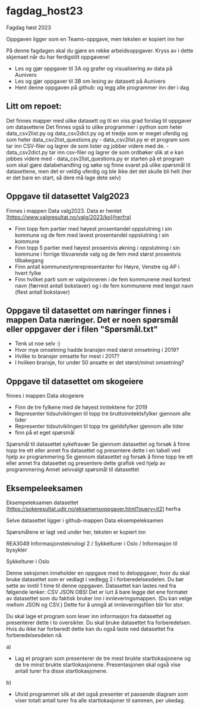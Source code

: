 # fagdag_host23
Fagdag høst 2023

Oppgaven ligger som en Teams-oppgave, men teksten er kopiert inn her

På denne fagdagen skal du gjøre en rekke arbeidsoppgaver. Kryss av i dette skjemaet når du har ferdigstilt oppgavene!

- Les og gjør oppgaver til 3A og grafer og visualisering av data på Aunivers
- Les og gjør oppgaver til 3B om lesing av datasett på Aunivers
- Hent denne oppgaven på github: og legg alle programmer inn der i dag

## Litt om repoet:
Det finnes mapper med ulike datasett og til en viss grad forslag til oppgaver om datasettene
Det finnes også to ulike programmer i python som heter data_csv2list.py og data_csv2dict.py og et tredje som er meget uferdig og som heter data_csv2list_questions.py 
	- data_csv2list.py er et program som tar inn CSV-filer og lagrer de som lister og jobber videre med de. 
	- data_csv2dict.py tar inn csv-filer og lagrer de som ordbøker slik at e kan jobbes videre med
	- data_csv2list_questions.py er starten på et program som skal gjøre databehandling og søke og finne svaret på ulike spørsmål til datasettene, men det er veldig uferdig og ble ikke det det skulle bli helt (her er det bare en start, så dere må lage dete selv)

## Oppgave til datasettet Valg2023 
Finnes i mappen Data valg2023. Data er hentet [https://www.valgresultat.no/valg/2023/ko](herfra)
- Finn topp fem partier med høyest prosentandel oppslutning i sin kommune og de fem med lavest prosentandel oppslutning i sin kommune
- Finn topp 5 partier med høyest prosentvis økning i oppslutning i sin kommune i forrige tilsvarende valg og de fem med størst prosentvis tilbakegang
- Finn antall kommunestyrerepresentanter for Høyre, Venstre og AP i hvert fylke
- Finn hvilket parti som er valgvinneren i de fem kommunene med kortest navn (færrest antall bokstaver) og i de fem kommunene med lengst navn (flest antall bokstaver)

## Oppgave til datasettet om næringer finnes i mappen Data næringer. Det er noen spørsmål eller oppgaver der i filen "Spørsmål.txt"
- Tenk ut noe selv :)
- Hvor mye omsetning hadde bransjen med størst omsetning i 2019?
- Hvilke to bransjer omsatte for mest i 2017?
- I hvilken bransje, for under 50 ansatte er det størst/minst omsetning?
	
## Oppgave til datasettet om skogeiere 
finnes i mappen Data skogeiere
- Finn de tre fylkene med de høyest inntektene for 2019
- Representer tidsutviklingen til topp tre bruttoinntektsfylker gjennom alle tider
- Representer tidsutviklingen til topp tre gjeldsfylker gjennom alle tider
- finn på et eget spørsmål 
	
Spørsmål til datasettet sykefravær
	Se gjennom datasettet og forsøk å finne topp tre ett eller annet fra datasettet og presentere dette i en tabell ved hjelp av programmering
	Se gjennom datasettet og forsøk å finne topp tre ett eller annet fra datasettet og presentere dette grafisk ved hjelp av programmering
	Annet selvvalgt spørsmål til datasettet
	
## Eksempeleeksamen
Eksempeleksamen datasettet [https://sokeresultat.udir.no/eksamensoppgaver.html?query=it2] herfra

Selve datasettet ligger i github-mappen Data eksempeleksamen

Spørsmålene er lagt ved under her, teksten er kopiert inn

REA3049 Informasjonsteknologi 2 / Sykkelturer i Oslo / Informasjon til bysykler

Sykkelturer i Oslo

Denne seksjonen inneholder en oppgave med to deloppgaver, hvor du skal bruke datasettet som er vedlagt i vedlegg 2 i forberedelsesdelen. Du bør sette av inntil 1 time til denne oppgaven.
Datasettet kan lastes ned fra følgende lenker:
CSV
JSON
OBS! Det er lurt å bare legge det ene formatet av datasettet som du faktisk bruker inn i innleveringsmappen. (Du kan velge mellom JSON og CSV.) Dette for å unngå at innleveringsfilen blir for stor.

Du skal lage et program som leser inn informasjon fra datasettet og presenterer dette i to oversikter. Du skal bruke datasettet fra forberedelsen. Hvis du ikke har forberedt dette kan du også laste ned datasettet fra forberedelsesdelen nå.
 
a)
- Lag et program som presenterer de tre mest brukte startlokasjonene og de tre minst brukte startlokasjonene. Presentasjonen skal også vise antall turer fra disse startlokasjonene.
 
b)
- Utvid programmet slik at det også presenter et passende diagram som viser totalt antall turer fra alle startlokasjoner til sammen, per ukedag.
